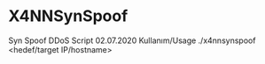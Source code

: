 # X4NNSynSpoof
Syn Spoof DDoS Script 02.07.2020
Kullanım/Usage ./x4nnsynspoof <hedef/target IP/hostname> <port> <threads> <time>

